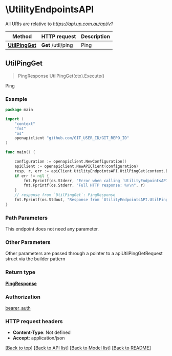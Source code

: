# \UtilityEndpointsAPI

All URIs are relative to *https://api.up.com.au/api/v1*

Method | HTTP request | Description
------------- | ------------- | -------------
[**UtilPingGet**](UtilityEndpointsAPI.md#UtilPingGet) | **Get** /util/ping | Ping



## UtilPingGet

> PingResponse UtilPingGet(ctx).Execute()

Ping



### Example

```go
package main

import (
	"context"
	"fmt"
	"os"
	openapiclient "github.com/GIT_USER_ID/GIT_REPO_ID"
)

func main() {

	configuration := openapiclient.NewConfiguration()
	apiClient := openapiclient.NewAPIClient(configuration)
	resp, r, err := apiClient.UtilityEndpointsAPI.UtilPingGet(context.Background()).Execute()
	if err != nil {
		fmt.Fprintf(os.Stderr, "Error when calling `UtilityEndpointsAPI.UtilPingGet``: %v\n", err)
		fmt.Fprintf(os.Stderr, "Full HTTP response: %v\n", r)
	}
	// response from `UtilPingGet`: PingResponse
	fmt.Fprintf(os.Stdout, "Response from `UtilityEndpointsAPI.UtilPingGet`: %v\n", resp)
}
```

### Path Parameters

This endpoint does not need any parameter.

### Other Parameters

Other parameters are passed through a pointer to a apiUtilPingGetRequest struct via the builder pattern


### Return type

[**PingResponse**](PingResponse.md)

### Authorization

[bearer_auth](../README.md#bearer_auth)

### HTTP request headers

- **Content-Type**: Not defined
- **Accept**: application/json

[[Back to top]](#) [[Back to API list]](../README.md#documentation-for-api-endpoints)
[[Back to Model list]](../README.md#documentation-for-models)
[[Back to README]](../README.md)

